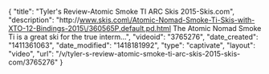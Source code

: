 {
    "title": "Tyler's Review-Atomic Smoke TI ARC Skis 2015-Skis.com",
    "description": "http:\/\/www.skis.com\/Atomic-Nomad-Smoke-Ti-Skis-with-XTO-12-Bindings-2015\/360565P,default,pd.html The Atomic Nomad Smoke Ti is a great ski for the true interm...",
    "videoid": "3765276",
    "date_created": "1411361063",
    "date_modified": "1418181992",
    "type": "captivate",
    "layout": "video",
    "url": "\/v\/tyler-s-review-atomic-smoke-ti-arc-skis-2015-skis-com\/3765276"
}